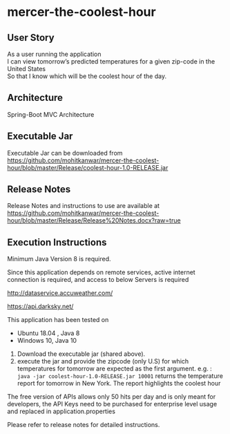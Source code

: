 # mercer-the-coolest-hour

## User Story
As a user running the application    
I can view tomorrow’s predicted temperatures for a given zip-code in the United States  
So that I know which will be the coolest hour of the day.  

## Architecture
Spring-Boot MVC Architecture

## Executable Jar
Executable Jar can be downloaded from https://github.com/mohitkanwar/mercer-the-coolest-hour/blob/master/Release/coolest-hour-1.0-RELEASE.jar

## Release Notes
Release Notes and instructions to use are available at https://github.com/mohitkanwar/mercer-the-coolest-hour/blob/master/Release/Release%20Notes.docx?raw=true

## Execution Instructions
Minimum Java Version 8 is required. 

Since this application depends on remote services, active internet connection is required, and access to below Servers is required

http://dataservice.accuweather.com/

https://api.darksky.net/

This application has been tested on
  * Ubuntu 18.04 , Java 8
  * Windows 10, Java 10

1) Download the executable jar (shared above).
2) execute the jar and provide the zipcode (only U.S) for which temperatures for tomorrow are expected as the first argument.
e.g. : `java -jar coolest-hour-1.0-RELEASE.jar 10001` returns the temperature report for tomorrow in New York.
The report highlights the coolest hour

The free version of APIs allows only 50 hits per day and is only meant for developers, the API Keys need to be purchased for enterprise level usage and replaced in application.properties

Please refer to release notes for detailed instructions.


